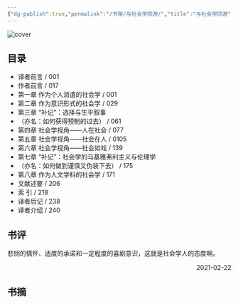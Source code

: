 ```yaml
---
{"dg-publish":true,"permalink":"/书架/与社会学同游/","title":"与社会学同游"}
---
```



![cover](https://s2.loli.net/2025/10/10/jtenla32DwEFdvS.png)

## 目录


  - 译者前言 / 001
  - 作者前言 / 017
  - 第一章 作为个人消遣的社会学 / 001
  - 第二章 作为意识形式的社会学 / 029
  - 第三章 “补记”：选择与生平叙事
  - （亦名：如何获得预制的过去） / 061
  - 第四章 社会学视角——人在社会 / 077
  - 第五章 社会学视角——社会在人 / 0105
  - 第六章 社会学视角——社会如戏 / 139
  - 第七章 “补记”：社会学的马基雅弗利主义与伦理学
  - （亦名：如何做到谨慎又伪装下去） / 175
  - 第八章 作为人文学科的社会学 / 171
  - 文献述要 / 206
  - 索 引 / 218
  - 译者后记 / 238
  - 译者介绍 / 240

## 书评

悲悯的情怀、适度的承诺和一定程度的喜剧意识，这就是社会学人的态度啊。

<p align="right">2021-02-22</p>

## 书摘